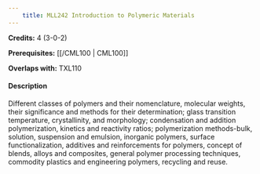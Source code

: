 ```yaml
---
    title: MLL242 Introduction to Polymeric Materials
---
```

**Credits:** 4 (3-0-2)



**Prerequisites:** [[/CML100 | CML100]]

**Overlaps with:** TXL110

#### Description 
Different classes of polymers and their nomenclature, molecular weights, their significance and methods for their determination; glass transition temperature, crystallinity, and morphology; condensation and addition polymerization, kinetics and reactivity ratios; polymerization methods-bulk, solution, suspension and emulsion, inorganic polymers, surface functionalization, additives and reinforcements for polymers, concept of blends, alloys and composites, general polymer processing techniques, commodity plastics and engineering polymers, recycling and reuse.